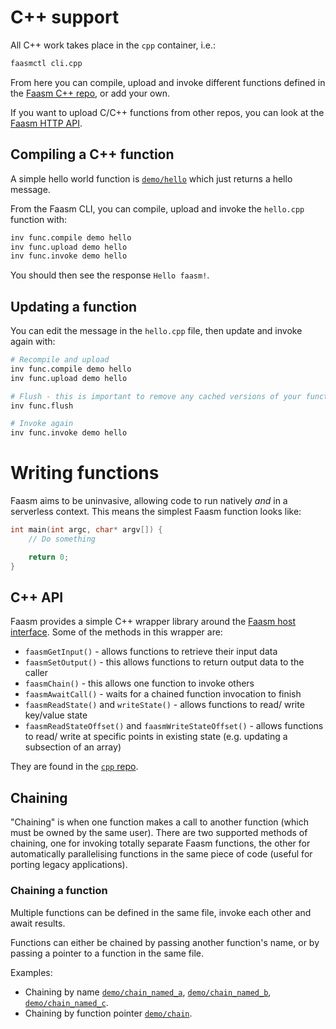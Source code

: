 # C++ support

All C++ work takes place in the `cpp` container, i.e.:

```bash
faasmctl cli.cpp
```

From here you can compile, upload and invoke different functions defined in the
[Faasm C++ repo](https://github.com/faasm/cpp), or add your own.

If you want to upload C/C++ functions from other repos, you can look at the
[Faasm HTTP API](api.md).

## Compiling a C++ function

A simple hello world function is
[`demo/hello`](https://github.com/faasm/cpp/blob/main/func/demo/hello.cpp) which
just returns a hello message.

From the Faasm CLI, you can compile, upload and invoke the `hello.cpp`
function with:

```bash
inv func.compile demo hello
inv func.upload demo hello
inv func.invoke demo hello
```

You should then see the response `Hello faasm!`.

## Updating a function

You can edit the message in the `hello.cpp` file, then update and invoke again
with:

```bash
# Recompile and upload
inv func.compile demo hello
inv func.upload demo hello

# Flush - this is important to remove any cached versions of your function
inv func.flush

# Invoke again
inv func.invoke demo hello
```

# Writing functions

Faasm aims to be uninvasive, allowing code to run natively _and_ in a serverless
context. This means the simplest Faasm function looks like:

```c++
int main(int argc, char* argv[]) {
    // Do something

    return 0;
}
```

## C++ API

Faasm provides a simple C++ wrapper library around the [Faasm host
interface](host_interface.md).  Some of the methods in this wrapper are:

- `faasmGetInput()` - allows functions to retrieve their input data
- `faasmSetOutput()` - this allows functions to return output data to the caller
- `faasmChain()` - this allows one function to invoke others
- `faasmAwaitCall()` - waits for a chained function invocation to finish
- `faasmReadState()` and `writeState()` - allows functions to read/ write
  key/value state
- `faasmReadStateOffset()` and `faasmWriteStateOffset()` - allows functions to
  read/ write at specific points in existing state (e.g. updating a subsection
  of an array)

They are found in the [`cpp`
repo](https://github.com/faasm/cpp/tree/main/libfaasm).

## Chaining

"Chaining" is when one function makes a call to another function (which must be
owned by the same user).  There are two supported methods of chaining, one for
invoking totally separate Faasm functions, the other for automatically
parallelising functions in the same piece of code (useful for porting legacy
applications).

### Chaining a function

Multiple functions can be defined in the same file, invoke each other and await
results.

Functions can either be chained by passing another function's name, or by
passing a pointer to a function in the same file.

Examples:

- Chaining by name
  [`demo/chain_named_a`](https://github.com/faasm/cpp/blob/main/func/demo/chain_named_a.cpp),
  [`demo/chain_named_b`](https://github.com/faasm/cpp/blob/main/func/demo/chain_named_b.cpp),
  [`demo/chain_named_c`](https://github.com/faasm/cpp/blob/main/func/demo/chain_named_c.cpp).
- Chaining by function pointer
  [`demo/chain`](https://github.com/faasm/cpp/blob/main/func/demo/chain.cpp).

